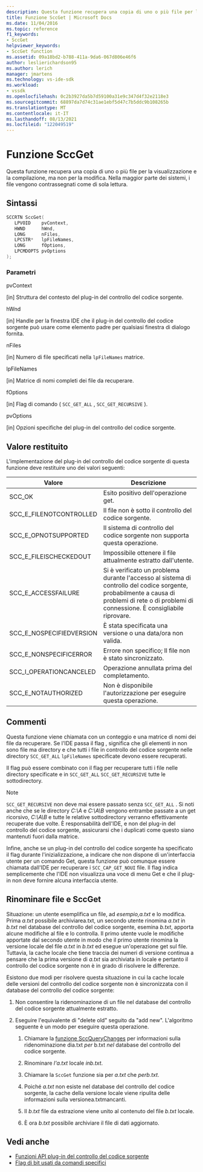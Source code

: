 ```yaml
---
description: Questa funzione recupera una copia di uno o più file per la visualizzazione e la compilazione, ma non per la modifica.
title: Funzione SccGet | Microsoft Docs
ms.date: 11/04/2016
ms.topic: reference
f1_keywords:
- SccGet
helpviewer_keywords:
- SccGet function
ms.assetid: 09a18bd2-b788-411a-9da6-067d806e46f6
author: leslierichardson95
ms.author: lerich
manager: jmartens
ms.technology: vs-ide-sdk
ms.workload:
- vssdk
ms.openlocfilehash: 0c2b3927da5b7d59100a31e9c347d4f32e2118e3
ms.sourcegitcommit: 68897da7d74c31ae1ebf5d47c7b5ddc9b108265b
ms.translationtype: MT
ms.contentlocale: it-IT
ms.lasthandoff: 08/13/2021
ms.locfileid: "122049519"
---
```

# <a name="sccget-function"></a>Funzione SccGet
Questa funzione recupera una copia di uno o più file per la visualizzazione e la compilazione, ma non per la modifica. Nella maggior parte dei sistemi, i file vengono contrassegnati come di sola lettura.

## <a name="syntax"></a>Sintassi

```cpp
SCCRTN SccGet(
   LPVOID    pvContext,
   HWND      hWnd,
   LONG      nFiles,
   LPCSTR*   lpFileNames,
   LONG      fOptions,
   LPCMDOPTS pvOptions
);
```

### <a name="parameters"></a>Parametri
 pvContext

[in] Struttura del contesto del plug-in del controllo del codice sorgente.

 hWnd

[in] Handle per la finestra IDE che il plug-in del controllo del codice sorgente può usare come elemento padre per qualsiasi finestra di dialogo fornita.

 nFiles

[in] Numero di file specificati nella `lpFileNames` matrice.

 lpFileNames

[in] Matrice di nomi completi dei file da recuperare.

 fOptions

[in] Flag di comando ( `SCC_GET_ALL` , `SCC_GET_RECURSIVE` ).

 pvOptions

[in] Opzioni specifiche del plug-in del controllo del codice sorgente.

## <a name="return-value"></a>Valore restituito
 L'implementazione del plug-in del controllo del codice sorgente di questa funzione deve restituire uno dei valori seguenti:

|Valore|Descrizione|
|-----------|-----------------|
|SCC_OK|Esito positivo dell'operazione get.|
|SCC_E_FILENOTCONTROLLED|Il file non è sotto il controllo del codice sorgente.|
|SCC_E_OPNOTSUPPORTED|Il sistema di controllo del codice sorgente non supporta questa operazione.|
|SCC_E_FILEISCHECKEDOUT|Impossibile ottenere il file attualmente estratto dall'utente.|
|SCC_E_ACCESSFAILURE|Si è verificato un problema durante l'accesso al sistema di controllo del codice sorgente, probabilmente a causa di problemi di rete o di problemi di connessione. È consigliabile riprovare.|
|SCC_E_NOSPECIFIEDVERSION|È stata specificata una versione o una data/ora non valida.|
|SCC_E_NONSPECIFICERROR|Errore non specifico; Il file non è stato sincronizzato.|
|SCC_I_OPERATIONCANCELED|Operazione annullata prima del completamento.|
|SCC_E_NOTAUTHORIZED|Non è disponibile l'autorizzazione per eseguire questa operazione.|

## <a name="remarks"></a>Commenti
 Questa funzione viene chiamata con un conteggio e una matrice di nomi dei file da recuperare. Se l'IDE passa il flag , significa che gli elementi in non sono file ma directory e che tutti i file in controllo del codice sorgente nelle directory `SCC_GET_ALL` `lpFileNames` specificate devono essere recuperati.

 Il flag può essere combinato con il flag per recuperare tutti i file nelle directory specificate e in `SCC_GET_ALL` `SCC_GET_RECURSIVE` tutte le sottodirectory.

> [!NOTE]
> `SCC_GET_RECURSIVE` non deve mai essere passato senza `SCC_GET_ALL` . Si noti anche che se le directory *C:\A* e *C:\A\B* vengono entrambe passate a un get ricorsivo, *C:\A\B* e tutte le relative sottodirectory verranno effettivamente recuperate due volte. È responsabilità dell'IDE, e non del plug-in del controllo del codice sorgente, assicurarsi che i duplicati come questo siano mantenuti fuori dalla matrice.

 Infine, anche se un plug-in del controllo del codice sorgente ha specificato il flag durante l'inizializzazione, a indicare che non dispone di un'interfaccia utente per un comando Get, questa funzione può comunque essere chiamata dall'IDE per recuperare i `SCC_CAP_GET_NOUI` file. Il flag indica semplicemente che l'IDE non visualizza una voce di menu Get e che il plug-in non deve fornire alcuna interfaccia utente.

## <a name="rename-files-and-sccget"></a>Rinominare file e SccGet
 Situazione: un utente esemplifica un file, ad *esempio,a.txt* e lo modifica. Prima *a.txt* possibile archiviarea.txt, un secondo utente rinomina *a.txt* in *b.txt* nel database del controllo del codice sorgente, esemina *b.txt*, apporta alcune modifiche al file e lo controlla. Il primo utente vuole le modifiche apportate dal secondo utente in modo che il primo utente rinomina la versione locale del file *a.txt* in *b.txt* ed esegue un'operazione get sul file. Tuttavia, la cache locale che tiene traccia dei numeri di versione continua a pensare che la prima versione di *a.txt* sia archiviata in locale e pertanto il controllo del codice sorgente non è in grado di risolvere le differenze.

 Esistono due modi per risolvere questa situazione in cui la cache locale delle versioni del controllo del codice sorgente non è sincronizzata con il database del controllo del codice sorgente:

1. Non consentire la ridenominazione di un file nel database del controllo del codice sorgente attualmente estratto.

2. Eseguire l'equivalente di "delete old" seguito da "add new". L'algoritmo seguente è un modo per eseguire questa operazione.

    1. Chiamare la [funzione SccQueryChanges](../extensibility/sccquerychanges-function.md) per informazioni sulla ridenominazione dia.txt *per* b.txt *nel* database del controllo del codice sorgente.

    2. Rinominare *l'a.txt* locale *inb.txt*.

    3. Chiamare la `SccGet` funzione sia per *a.txt* che *perb.txt*.

    4. Poiché *a.txt* non esiste nel database del controllo del codice sorgente,  la cache della versione locale viene ripulita delle informazioni sulla versionea.txtmancanti.

    5. Il *b.txt* file da estrazione viene unito al contenuto del file *b.txt* locale.

    6. È ora *b.txt* possibile archiviare il file di dati aggiornato.

## <a name="see-also"></a>Vedi anche
- [Funzioni API plug-in del controllo del codice sorgente](../extensibility/source-control-plug-in-api-functions.md)
- [Flag di bit usati da comandi specifici](../extensibility/bitflags-used-by-specific-commands.md)
